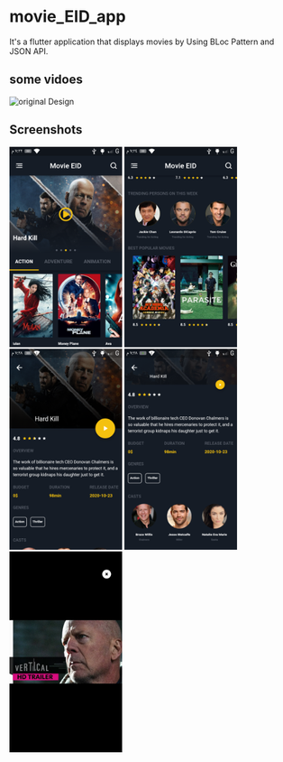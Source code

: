 # movie_EID_app

It's a flutter application that displays movies by Using BLoc Pattern and JSON API.

## some vidoes
<!-- record_1 -->
![original Design](https://github.com/ahmedeidd/shopLovers/blob/master/screenshots/record_1.gif "Design")


## Screenshots

<img src="screenshots/screenshot_1.png" width="200"> 

<img src="screenshots/screenshot_2.png" width="200"> 
 
<img src="screenshots/screenshot_3.png" width="200">  

<img src="screenshots/screenshot_4.png" width="200">  

<img src="screenshots/screenshot_5.png" width="200">   